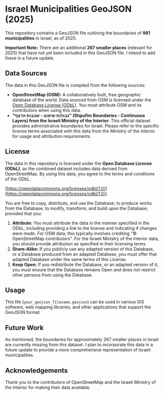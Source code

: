 # Israel Municipalities GeoJSON (2025)

This repository contains a GeoJSON file outlining the boundaries of **981 municipalities** in Israel, as of 2025.

**Important Note:** There are an additional **267 smaller places** (relevant for 2025) that have not yet been included in this GeoJSON file. I intend to add these in a future update.

## Data Sources

The data in this GeoJSON file is compiled from the following sources:

* **OpenStreetMap (OSM):** A collaboratively built, free geographic database of the world. Data sourced from OSM is licensed under the [Open Database License (ODbL)](https://opendatacommons.org/licenses/odbl/1.0/). You must attribute OSM and its contributors when using this data.
* **"גבולות שיפוט - שכבות הרצף" (Shpufim Boundaries - Continuous Layers) from the Israeli Ministry of the Interior:** This official dataset provides administrative boundaries for Israel. Please refer to the specific license terms associated with this data from the Ministry of the Interior for usage and attribution requirements.

## License

The data in this repository is licensed under the **Open Database License (ODbL)**, as the combined dataset includes data derived from OpenStreetMap. By using this data, you agree to the terms and conditions of the ODbL.

[https://opendatacommons.org/licenses/odbl/1.0/](https://opendatacommons.org/licenses/odbl/1.0/)

You are free to copy, distribute, and use the Database; to produce works from the Database; to modify, transform, and build upon the Database; provided that you:

1.  **Attribute:** You must attribute the data in the manner specified in the ODbL, including providing a link to the license and indicating if changes were made. For OSM data, this typically involves crediting "© OpenStreetMap contributors". For the Israeli Ministry of the Interior data, you should provide attribution as specified in their licensing terms.
2.  **Share-Alike:** If you publicly use any adapted version of this Database, or a Database produced from an adapted Database, you must offer that adapted Database under the same terms of this License.
3.  **Keep Open:** If you redistribute the Database, or an adapted version of it, you must ensure that the Database remains Open and does not restrict other persons from using the Database.

## Usage

This file (`your_geojson_filename.geojson`) can be used in various GIS software, web mapping libraries, and other applications that support the GeoJSON format.

## Future Work

As mentioned, the boundaries for approximately 267 smaller places in Israel are currently missing from this dataset. I plan to incorporate this data in a future update to provide a more comprehensive representation of Israeli municipalities.

## Acknowledgements

Thank you to the contributors of OpenStreetMap and the Israeli Ministry of the Interior for making their data available.
